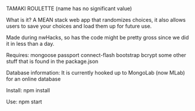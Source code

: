TAMAKI ROULETTE
(name has no significant value)

What is it?
A MEAN stack web app that randomizes choices, it also allows users to save your choices and load them up for future use.

Made during nwHacks, so has the code might be pretty gross since we did it in less than a day.

Requires:
mongoose
passport
connect-flash
bootstrap
bcrypt
some other stuff that is found in the package.json

Database information:
It is currently hooked up to MongoLab (now MLab) for an online database

Install:
npm install

Use:
npm start
